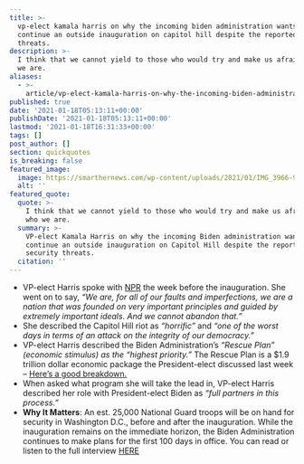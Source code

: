 ```yaml
---
title: >-
  vp-elect kamala harris on why the incoming biden administration wants to
  continue an outside inauguration on capitol hill despite the reported security
  threats.
description: >-
  I think that we cannot yield to those who would try and make us afraid of who
  we are.
aliases:
  - >-
    article/vp-elect-kamala-harris-on-why-the-incoming-biden-administration-wants-to-continue-an-outside-inauguration-on-capitol-hill-considering-the-reported-security-threats/
published: true
date: '2021-01-18T05:13:11+00:00'
publishDate: '2021-01-18T05:13:11+00:00'
lastmod: '2021-01-18T16:31:33+00:00'
tags: []
post_author: []
section: quickquotes
is_breaking: false
featured_image:
  image: https://smarthernews.com/wp-content/uploads/2021/01/IMG_3966-948x1024.jpg
  alt: ''
featured_quote:
  quote: >-
    I think that we cannot yield to those who would try and make us afraid of
    who we are.
  summary: >-
    VP-elect Kamala Harris on why the incoming Biden administration wants to
    continue an outside inauguration on Capitol Hill despite the reported
    security threats.
  citation: ''
---
```

*   VP-elect Harris spoke with [NPR](\"https://www.npr.org/sections/biden-transition-updates/2021/01/15/956995144/with-impeachment-trial-and-relief-plan-on-deck-harris-stresses-need-to-multitask\") the week before the inauguration. She went on to say, _“We are, for all of our faults and imperfections, we are a nation that was founded on very important principles and guided by extremely important ideals. And we cannot abandon that.”_
*   She described the Capitol Hill riot as _“horrific”_ and _“one of the worst days in terms of an attack on the integrity of our democracy.”_
*   VP-elect Harris described the Biden Administration’s _“Rescue Plan” (economic stimulus) as the “highest priority.”_ The Rescue Plan is a $1.9 trillion dollar economic package the President-elect discussed last week – [Here’s a good breakdown.](\"https://www.cnbc.com/2021/01/14/biden-stimulus-package-details-checks-unemployment-minimum-wage.html\")
*   When asked what program she will take the lead in, VP-elect Harris described her role with President-elect Biden as _“full partners in this process.”_
*   **Why It Matters**: An est. 25,000 National Guard troops will be on hand for security in Washington D.C., before and after the inauguration. While the inauguration remains on the immediate horizon, the Biden Administration continues to make plans for the first 100 days in office. You can read or listen to the full interview [HERE](\"https://www.npr.org/sections/biden-transition-updates/2021/01/15/956995144/with-impeachment-trial-and-relief-plan-on-deck-harris-stresses-need-to-multitask\")